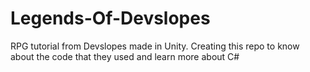 # Legends-Of-Devslopes
RPG tutorial from Devslopes made in Unity. Creating this repo to know about the code that they used and learn more about C#

